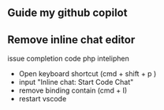 ## Guide my github copilot


## Remove inline chat editor
issue completion code php inteliphen
- Open keyboard shortcut (cmd + shift + p )
- input "Inline chat: Start Code Chat"
- remove binding contain (cmd + I)
- restart vscode

